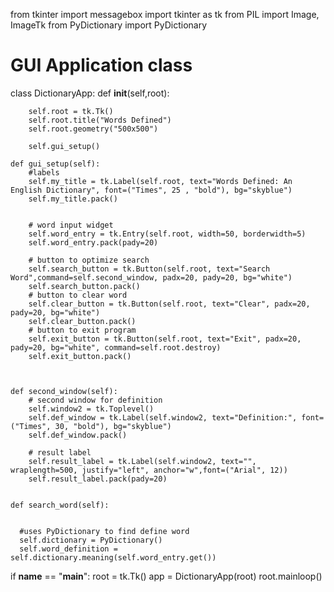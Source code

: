 from tkinter import messagebox
import tkinter as tk
from PIL import Image, ImageTk
from PyDictionary import PyDictionary
# GUI Application class


class DictionaryApp:
    def __init__(self,root):

        self.root = tk.Tk()
        self.root.title("Words Defined")
        self.root.geometry("500x500")

        self.gui_setup()

    def gui_setup(self):
        #labels
        self.my_title = tk.Label(self.root, text="Words Defined: An English Dictionary", font=("Times", 25 , "bold"), bg="skyblue")
        self.my_title.pack()


        # word input widget
        self.word_entry = tk.Entry(self.root, width=50, borderwidth=5)
        self.word_entry.pack(pady=20)

        # button to optimize search
        self.search_button = tk.Button(self.root, text="Search Word",command=self.second_window, padx=20, pady=20, bg="white")
        self.search_button.pack()
        # button to clear word
        self.clear_button = tk.Button(self.root, text="Clear", padx=20, pady=20, bg="white")
        self.clear_button.pack()
        # button to exit program
        self.exit_button = tk.Button(self.root, text="Exit", padx=20, pady=20, bg="white", command=self.root.destroy)
        self.exit_button.pack()



    def second_window(self):
        # second window for definition
        self.window2 = tk.Toplevel()
        self.def_window = tk.Label(self.window2, text="Definition:", font=("Times", 30, "bold"), bg="skyblue")
        self.def_window.pack()

        # result label
        self.result_label = tk.Label(self.window2, text="", wraplength=500, justify="left", anchor="w",font=("Arial", 12))
        self.result_label.pack(pady=20)


    def search_word(self):


      #uses PyDictionary to find define word
      self.dictionary = PyDictionary()
      self.word_definition = self.dictionary.meaning(self.word_entry.get())



if __name__ == "__main__":
    root = tk.Tk()
    app = DictionaryApp(root)
    root.mainloop()

